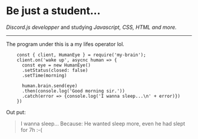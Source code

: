 # **Be just a student...**  
  
_Discord.js developper_ and studying _Javascript, CSS, HTML and more._  

----

The program under this is a my lifes operator lol.
```
    const { client, HumanEye } = require('my-brain');
    client.on('wake up', asycnc human => {
      const eye = new HumanEye()
      .setStatus(closed: false)
      .setTime(morning)
      
      human.brain.send(eye)
      .then(console.log('Good morning sir.'))
      .catch(error => {console.log('I wanna sleep...\n' + error)})
    })
```
Out put:
> I wanna sleep...
> Because:
> He wanted sleep more, even he had slept for 7h :-(
